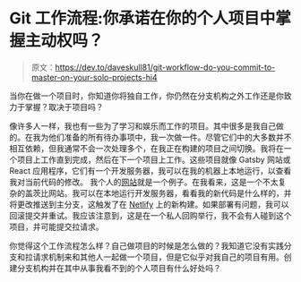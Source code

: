 # Git 工作流程:你承诺在你的个人项目中掌握主动权吗？

> 原文：<https://dev.to/daveskull81/git-workflow-do-you-commit-to-master-on-your-solo-projects-hi4>

当你在做一个项目时，你知道你将独自工作，你仍然在分支机构之外工作还是你致力于掌握？取决于项目吗？

像许多人一样，我也有一些为了学习和娱乐而工作的项目。其中很多是我自己做的。在我为他们准备的所有待办事项中，我一次做一件。尽管它们中的大多数并不相互依赖，但我通常不会一次处理多个，在我正在构建的项目之间切换。我将在一个项目上工作直到完成，然后在下一个项目上工作。这些项目就像 Gatsby 网站或 React 应用程序，它们有一个开发服务器，我可以在我的机器上本地运行，以查看我对当前代码的修改。
我个人的[网站](https://www.daveinden.com)就是一个例子。在我看来，这是一个不太复杂的盖茨比网站。我可以在本地运行开发服务器，看看我的新代码是什么样的，并将更改推送到主分支，这触发了在 [Netlify](https://www.netlify.com) 上的新构建。如果部署有问题，我可以回滚提交并重试。我应该注意到，这是在一个私人回购举行，我不会有人碰到这个项目，并可能提交拉请求。

你觉得这个工作流程怎么样？自己做项目的时候是怎么做的？我知道它没有实践分支和拉请求机制来和其他人一起做一个项目，但是它似乎对我自己的项目有用。创建分支机构并在其中从事我看不到的个人项目有什么好处吗？